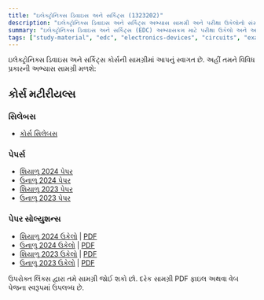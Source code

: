 ```yaml
---
title: "ઇલેક્ટ્રોનિક્સ ડિવાઇસ અને સર્કિટ્સ (1323202)"
description: "ઇલેક્ટ્રોનિક્સ ડિવાઇસ અને સર્કિટ્સ અભ્યાસ સામગ્રી અને પરીક્ષા ઉકેલોનો સંગ્રહ"
summary: "ઇલેક્ટ્રોનિક્સ ડિવાઇસ અને સર્કિટ્સ (EDC) અભ્યાસક્રમ માટે પરીક્ષા ઉકેલો અને અભ્યાસ સામગ્રીનો વ્યાપક સંગ્રહ"
tags: ["study-material", "edc", "electronics-devices", "circuits", "exam-solutions", "1323202"]
---
```


ઇલેક્ટ્રોનિક્સ ડિવાઇસ અને સર્કિટ્સ કોર્સની સામગ્રીમાં આપનું સ્વાગત છે. અહીં તમને વિવિધ પ્રકારની અભ્યાસ સામગ્રી મળશે:

## કોર્સ મટીરીયલ્સ

### સિલેબસ

- [કોર્સ સિલેબસ](/resources/study-materials/32-ict/sem-2/1323202-edc/1323202.pdf)

### પેપર્સ

- [શિયાળુ 2024 પેપર](/resources/study-materials/32-ict/sem-2/1323202-edc/1323202-Winter-2024.pdf)
- [ઉનાળુ 2024 પેપર](/resources/study-materials/32-ict/sem-2/1323202-edc/1323202-Summer-2024.pdf)
- [શિયાળુ 2023 પેપર](/resources/study-materials/32-ict/sem-2/1323202-edc/1323202-Winter-2023.pdf)
- [ઉનાળુ 2023 પેપર](/resources/study-materials/32-ict/sem-2/1323202-edc/1323202-Summer-2023.pdf)

### પેપર સોલ્યુશન્સ

- [શિયાળુ 2024 ઉકેલો](1323202-winter-2024-solution) | [PDF](1323202-winter-2024-solution.gu.pdf)
- [ઉનાળુ 2024 ઉકેલો](1323202-summer-2024-solution) | [PDF](1323202-summer-2024-solution.gu.pdf)
- [શિયાળુ 2023 ઉકેલો](1323202-winter-2023-solution) | [PDF](1323202-winter-2023-solution.gu.pdf)
- [ઉનાળુ 2023 ઉકેલો](1323202-summer-2023-solution) | [PDF](1323202-summer-2023-solution.gu.pdf)

ઉપરોક્ત લિંક્સ દ્વારા તમે સામગ્રી જોઈ શકો છો. દરેક સામગ્રી PDF ફાઇલ અથવા વેબ પેજના સ્વરૂપમાં ઉપલબ્ધ છે.
